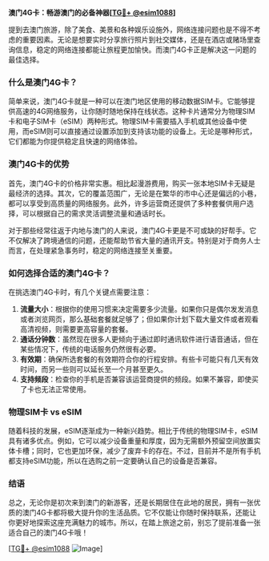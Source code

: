 **澳门4G卡：畅游澳门的必备神器[[TG💪+ @esim1088](https://t.me/s/esim1088)]**

提到去澳门旅游，除了美食、美景和各种娱乐设施外，网络连接问题也是不得不考虑的重要因素。无论是想要实时分享旅行照片到社交媒体，还是在酒店或赌场里查询信息，稳定的网络连接都能让旅程更加愉快。而澳门4G卡正是解决这一问题的最佳选择。

### 什么是澳门4G卡？

简单来说，澳门4G卡就是一种可以在澳门地区使用的移动数据SIM卡。它能够提供高速的4G网络服务，让你随时随地保持在线状态。这种卡片通常分为物理SIM卡和电子SIM卡（eSIM）两种形式。物理SIM卡需要插入手机或其他设备中使用，而eSIM则可以直接通过设置添加到支持该功能的设备上。无论是哪种形式，它们都能为你提供稳定且快速的网络体验。

### 澳门4G卡的优势

首先，澳门4G卡的价格非常实惠。相比起漫游费用，购买一张本地SIM卡无疑是最经济的选择。其次，它的覆盖范围广，无论是在繁华的市中心还是偏远的小巷，都可以享受到高质量的网络服务。此外，许多运营商还提供了多种套餐供用户选择，可以根据自己的需求灵活调整流量和通话时长。

对于那些经常往返于内地与澳门的人来说，澳门4G卡更是不可或缺的好帮手。它不仅解决了跨境通信的问题，还能帮助节省大量的通讯开支。特别是对于商务人士而言，在处理紧急事务时，稳定的网络连接至关重要。

### 如何选择合适的澳门4G卡？

在挑选澳门4G卡时，有几个关键点需要注意：

1. **流量大小**：根据你的使用习惯来决定需要多少流量。如果你只是偶尔发发消息或者浏览网页，那么基础套餐就足够了；但如果你计划下载大量文件或者观看高清视频，则需要更高容量的套餐。
2. **通话分钟数**：虽然现在很多人更倾向于通过即时通讯软件进行语音通话，但在某些情况下，传统的电话服务仍然很有必要。
3. **有效期**：确保所选套餐的有效期符合你的行程安排。有些卡可能只有几天有效时间，而另一些则可以延长至一个月甚至更久。
4. **支持频段**：检查你的手机是否兼容该运营商提供的频段。如果不兼容，即使买了卡也无法正常使用。

### 物理SIM卡 vs eSIM

随着科技的发展，eSIM逐渐成为一种新兴趋势。相比于传统的物理SIM卡，eSIM具有诸多优点。例如，它可以减少设备重量和厚度，因为无需额外预留空间放置实体卡槽；同时，它也更加环保，减少了废弃卡的存在。不过，目前并不是所有手机都支持eSIM功能，所以在选购之前一定要确认自己的设备是否兼容。

### 结语

总之，无论你是初次来到澳门的新游客，还是长期居住在此地的居民，拥有一张优质的澳门4G卡都将极大提升你的生活品质。它不仅能让你随时保持联系，还能让你更好地探索这座充满魅力的城市。所以，在踏上旅途之前，别忘了提前准备一张适合自己的澳门4G卡哦！

[[TG💪+ @esim1088](https://t.me/s/esim1088) ![Image](https://i.postimg.cc/4NQfJmqS/Snipaste-2025-05-13-00-14-12.png)]